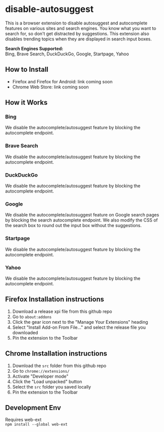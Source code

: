 # disable-autosuggest
This is a browser extension to disable autosuggest and autocomplete features on various sites and search engines. You know what you want to search for, so don't get distracted by suggestions. This extension also disables trending topics when they are displayed in search input boxes.

**Search Engines Supported:**  
Bing, Brave Search, DuckDuckGo, Google, Startpage, Yahoo

## How to Install
- Firefox and Firefox for Android: link coming soon
- Chrome Web Store: link coming soon  

## How it Works

### Bing
We disable the autocomplete/autosuggest feature by blocking the autocomplete endpoint.

### Brave Search
We disable the autocomplete/autosuggest feature by blocking the autocomplete endpoint.

### DuckDuckGo
We disable the autocomplete/autosuggest feature by blocking the autocomplete endpoint.

### Google
We disable the autocomplete/autosuggest feature on Google search pages by blocking the search autocomplete endpoint. We also modify the CSS of the search box to round out the input box without the suggestions.

### Startpage
We disable the autocomplete/autosuggest feature by blocking the autocomplete endpoint.

### Yahoo
We disable the autocomplete/autosuggest feature by blocking the autocomplete endpoint.

## Firefox Installation instructions
1. Download a release xpi file from this github repo
2. Go to `about:addons`
3. Click the gear icon next to the "Manage Your Extensions" heading
4. Select "Install Add-on From File..." and select the release file you downloaded
5. Pin the extension to the Toolbar

## Chrome Installation instructions
1. Download the `src` folder from this github repo
2. Go to `chrome://extensions/`
3. Activate "Developer mode"
4. Click the "Load unpacked" button
5. Select the `src` folder you saved locally
6. Pin the extension to the Toolbar

## Development Env
Requires web-ext  
`npm install --global web-ext`